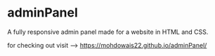 # adminPanel
A fully responsive admin panel made for a website in HTML and CSS.


for checking out  visit --> https://mohdowais22.github.io/adminPanel/
